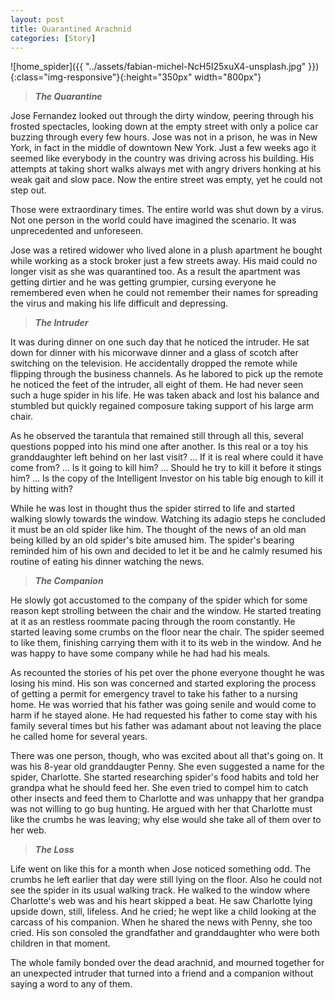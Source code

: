 ```yaml
---
layout: post
title: Quarantined Arachnid
categories: [Story]
---
```


![home_spider]({{ "../assets/fabian-michel-NcH5I25xuX4-unsplash.jpg" }}){:class="img-responsive"}{:height="350px" width="800px"}

> ***The Quarantine***

Jose Fernandez looked out through the dirty window, peering through his frosted spectacles, looking down at the empty street with only a police car buzzing through every few hours. Jose was not in a prison, he was in New York, in fact in the middle of downtown New York. Just a few weeks ago it seemed like everybody in the country was driving across his building. His attempts at taking short walks always met with angry drivers honking at his weak gait and slow pace. Now the entire street was empty, yet he could not step out.

Those were extraordinary times. The entire world was shut down by a virus. Not one person in the world could have imagined the scenario. It was unprecedented and unforeseen.

Jose was a retired widower who lived alone in a plush apartment he bought while working as a stock broker just a few streets away. His maid could no longer visit as she was quarantined too. As a result the apartment was getting dirtier and he was getting grumpier, cursing everyone he remembered even when he could not remember their names for spreading the virus and making his life difficult and depressing.

> ***The Intruder***

It was during dinner on one such day that he noticed the intruder. He sat down for dinner with his micorwave dinner and a glass of scotch after switching on the television. He accidentally dropped the remote while flipping through the business channels. As he labored to pick up the remote he noticed the feet of the intruder, all eight of them. He had never seen such a huge spider in his life. He was taken aback and lost his balance and stumbled but quickly regained composure taking support of his large arm chair.

As he observed the tarantula that remained still through all this, several questions popped into his mind one after another. Is this real or a toy his granddaughter left behind on her last visit? ... If it is real where could it have come from? ... Is it going to kill him? ... Should he try to kill it before it stings him? ... Is the copy of the Intelligent Investor on his table big enough to kill it by hitting with?

While he was lost in thought thus the spider stirred to life and started walking slowly towards the window. Watching its adagio steps he concluded it must be an old spider like him. The thought of the news of an old man being killed by an old spider's bite amused him. The spider's bearing reminded him of his own and decided to let it be and he calmly resumed his routine of eating his dinner watching the news.

> ***The Companion***

He slowly got accustomed to the company of the spider which for some reason kept strolling between the chair and the window. He started treating at it as an restless roommate pacing through the room constantly. He started leaving some crumbs on the floor near the chair. The spider seemed to like them, finishing carrying them with it to its web in the window. And he was happy to have some company while he had had his meals.

As recounted the stories of his pet over the phone everyone thought he was losing his mind. His son was concerned and started exploring the process of getting a permit for emergency travel to take his father to a nursing home. He was worried that his father was going senile and would come to harm if he stayed alone. He had requested his father to come stay with his family several times but his father was adamant about not leaving the place he called home for several years.

There was one person, though, who was excited about all that's going on. It was his 8-year old granddaugter Penny. She even suggested a name for the spider, Charlotte. She started researching spider's food habits and told her grandpa what he should feed her. She even tried to compel him to catch other insects and feed them to Charlotte and was unhappy that her grandpa was not willing to go bug hunting. He argued with her that Charlotte must like the crumbs he was leaving; why else would she take all of them over to her web.

> ***The Loss***

Life went on like this for a month when Jose noticed something odd. The crumbs he left earlier that day were still lying on the floor. Also he could not see the spider in its usual walking track. He walked to the window where Charlotte's web was and his heart skipped a beat. He saw Charlotte lying upside down, still, lifeless. And he cried; he wept like a child looking at the carcass of his companion. When he shared the news with Penny, she too cried. His son consoled the grandfather and granddaughter who were both children in that moment.

The whole family bonded over the dead arachnid, and mourned together for an unexpected intruder that turned into a friend and a companion without saying a word to any of them.